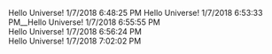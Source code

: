 Hello Universe! 1/7/2018 6:48:25 PM
Hello Universe! 1/7/2018 6:53:33 PM__Hello Universe! 1/7/2018 6:55:55 PM<br />Hello Universe! 1/7/2018 6:56:24 PM<br />Hello Universe! 1/7/2018 7:02:02 PM
